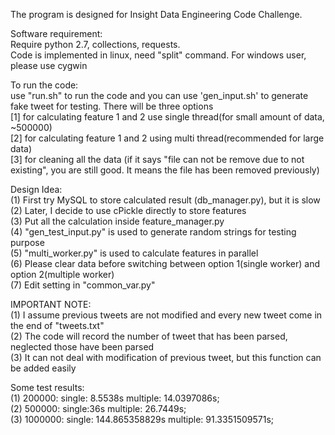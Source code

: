 The program is designed for Insight Data Engineering Code Challenge. <br />

Software requirement: <br />
    Require python 2.7, collections, requests. <br />
    Code is implemented in linux, need "split" command. For windows user, please use cygwin <br />

To run the code: <br />
    use "run.sh" to run the code and you can use 'gen_input.sh' to generate fake tweet for testing. There will be three options <br />
    [1] for calculating feature 1 and 2 use single thread(for small amount of data, ~500000) <br />
    [2] for calculating feature 1 and 2 using multi thread(recommended for large data) <br />
    [3] for cleaning all the data (if it says "file can not be remove due to not existing", you are still good. It means the file has been removed previously) <br />

Design Idea: <br />
    (1) First try MySQL to store calculated result (db_manager.py), but it is slow <br />
    (2) Later, I decide to use cPickle directly to store features <br />
    (3) Put all the calculation inside feature_manager.py <br />
    (4) "gen_test_input.py" is used to generate random strings for testing purpose <br />
    (5) "multi_worker.py" is used to calculate features in parallel <br />
    (6) Please clear data before switching between option 1(single worker) and option 2(multiple worker) <br />
    (7) Edit setting in "common_var.py"	

IMPORTANT NOTE: <br />
    (1) I assume previous tweets are not modified and every new tweet come in the end of "tweets.txt" <br />
    (2) The code will record the number of tweet that has been parsed, neglected those have been parsed <br />
    (3) It can not deal with modification of previous tweet, but this function can be added easily <br />

Some test results: <br />
(1) 200000: single: 8.5538s multiple: 14.0397086s; <br />
(2) 500000: single:36s  multiple: 26.7449s; <br />
(3) 1000000: single: 144.865358829s multiple: 91.3351509571s; <br />


